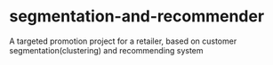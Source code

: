 # segmentation-and-recommender
A targeted promotion project for a retailer, based on customer segmentation(clustering) and recommending system
